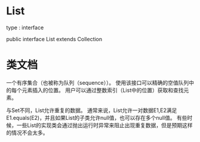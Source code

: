 # List
type : interface

public interface List<E> extends Collection<E>

# 类文档

一个有序集合（也被称为队列（sequence））。
使用该接口可以精确的空值队列中的每个元素插入的位置。
用户可以通过整数索引（List中的位置）获取和查找元素。

与Set不同，List允许重复的数据。
通常来说，List允许一对数据E1,E2满足E1.equals(E2)，并且如果List的子类允许null值，也可以存在多个null值。
有些时候，一些List的实现类会通过抛出运行时异常来阻止出现重复数据，但是预期这样的情况不会太多。
